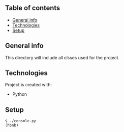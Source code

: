 ## Table of contents
* [General info](#general-info)
* [Technologies](#technologies)
* [Setup](#setup)

## General info
This directory will include all clsses used for the project.

## Technologies
Project is created with:
* Python

## Setup

```
$ ./console.py
(hbnb)

```